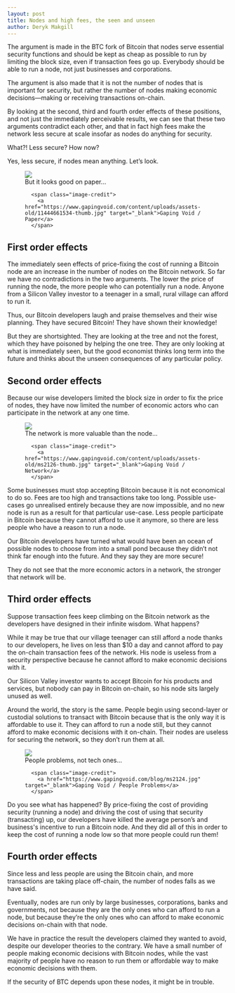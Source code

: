 ```yaml
---
layout: post
title: Nodes and high fees, the seen and unseen
author: Deryk Makgill
---
```


The argument is made in the BTC fork of Bitcoin that nodes serve essential security functions and should be kept as cheap as possible to run by limiting the block size, even if transaction fees go up. Everybody should be able to run a node, not just businesses and corporations.

The argument is also made that it is not the number of nodes that is important for security, but rather the number of nodes making economic decisions—making or receiving transactions on-chain.

By looking at the second, third and fourth order effects of these positions, and not just the immediately perceivable results, we can see that these two arguments contradict each other, and that in fact high fees make the network less secure at scale insofar as nodes do anything for security.

What?! Less secure? How now?

Yes, less secure, if nodes mean anything. Let’s look.

<figure style="max-width: 540px" class="side">
  <a href="https://www.gapingvoid.com/content/uploads/assets-old/11444661534-thumb.jpg" target="_blank">
    <img src="https://www.gapingvoid.com/content/uploads/assets-old/11444661534-thumb.jpg" loading="lazy">
  </a>
  <figcaption>
    But it looks good on paper...
    
      <span class="image-credit">
        <a href="https://www.gapingvoid.com/content/uploads/assets-old/11444661534-thumb.jpg" target="_blank">Gaping Void / Paper</a>
      </span>
    
  </figcaption>
</figure>

## First order effects

The immediately seen effects of price-fixing the cost of running a Bitcoin node are an increase in the number of nodes on the Bitcoin network. So far we have no contradictions in the two arguments. The lower the price of running the node, the more people who can potentially run a node. Anyone from a Silicon Valley investor to a teenager in a small, rural village can afford to run it.

Thus, our Bitcoin developers laugh and praise themselves and their wise planning. They have secured Bitcoin! They have shown their knowledge!

But they are shortsighted. They are looking at the tree and not the forest, which they have poisoned by helping the one tree. They are only looking at what is immediately seen, but the good economist thinks long term into the future and thinks about the unseen consequences of any particular policy.


## Second order effects

Because our wise developers limited the block size in order to fix the price of nodes, they have now limited the number of economic actors who can participate in the network at any one time. 

<figure style="max-width: 540px" class="side">
  <a href="https://www.gapingvoid.com/content/uploads/assets-old/ms2126-thumb.jpg" target="_blank">
    <img src="https://www.gapingvoid.com/content/uploads/assets-old/ms2126-thumb.jpg" loading="lazy">
  </a>
  <figcaption>
The network is more valuable than the node...
    
      <span class="image-credit">
        <a href="https://www.gapingvoid.com/content/uploads/assets-old/ms2126-thumb.jpg" target="_blank">Gaping Void / Network</a>
      </span>
    
  </figcaption>
</figure>

Some businesses must stop accepting Bitcoin because it is not economical to do so. Fees are too high and transactions take too long. Possible use-cases go unrealised entirely because they are now impossible, and no new node is run as a result for that particular use-case. Less people participate in Bitcoin because they cannot afford to use it anymore, so there are less people who have a reason to run a node.

Our Bitcoin developers have turned what would have been an ocean of possible nodes to choose from into a small pond because they didn’t not think far enough into the future. And they say they are more secure!

They do not see that the more economic actors in a network, the stronger that network will be.

## Third order effects

Suppose transaction fees keep climbing on the Bitcoin network as the developers have designed in their infinite wisdom. What happens?

While it may be true that our village teenager can still afford a node thanks to our developers, he lives on less than $10 a day and cannot afford to pay the on-chain transaction fees of the network. His node is useless from a security perspective because he cannot afford to make economic decisions with it. 

Our Silicon Valley investor wants to accept Bitcoin for his products and services, but nobody can pay in Bitcoin on-chain, so his node sits largely unused as well.

Around the world, the story is the same. People begin using second-layer or custodial solutions to transact with Bitcoin because that is the only way it is affordable to use it. They can afford to run a node still, but they cannot afford to make economic decisions with it on-chain. Their nodes are useless for securing the network, so they don’t run them at all.

<figure style="max-width: 540px" class="side">
  <a href="https://www.gapingvoid.com/content/uploads/assets-old/ms2124-thumb.jpg" target="_blank">
    <img src="https://www.gapingvoid.com/content/uploads/assets-old/ms2124-thumb.jpg" loading="lazy">
  </a>
  <figcaption>
People problems, not tech ones...
    
      <span class="image-credit">
        <a href="https://www.gapingvoid.com/blog/ms2124.jpg" target="_blank">Gaping Void / People Problems</a>
      </span>
    
  </figcaption>
</figure>


Do you see what has happened? By price-fixing the cost of providing security (running a node) and driving the cost of using that security (transacting) up, our developers have killed the average person’s and business's incentive to run a Bitcoin node. And they did all of this in order to keep the cost of running a node low so that more people could run them!

## Fourth order effects

Since less and less people are using the Bitcoin chain, and more transactions are taking place off-chain, the number of nodes falls as we have said.

Eventually, nodes are run only by large businesses, corporations, banks and governments, not because they are the only ones who can afford to run a node, but because they’re the only ones who can afford to make economic decisions on-chain with that node.

We have in practice the result the developers claimed they wanted to avoid, despite our developer theories to the contrary. We have a small number of people making economic decisions with Bitcoin nodes, while the vast majority of people have no reason to run them or affordable way to make economic decisions with them.

If the security of BTC depends upon these nodes, it might be in trouble.




